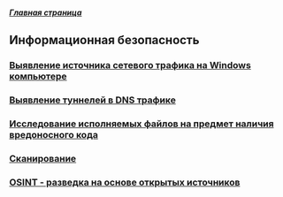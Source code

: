 ##### [Главная страница](../index.md)
## Информационная безопасность
### [Выявление источника сетевого трафика на Windows компьютере](./find_dns_source/index.md)
### [Выявление туннелей в DNS трафике](./dns_anomaly/index.md)
### [Исследование исполняемых файлов на предмет наличия вредоносного кода](./file_preparation/index.md)
### [Сканирование](./scan/index.md)
### [OSINT - разведка на основе открытых источников](./osint/index.md)
